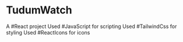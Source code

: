 # TudumWatch

A #React project 
Used #JavaScript for scripting
Used #TailwindCss for styling
Used #ReactIcons for icons
